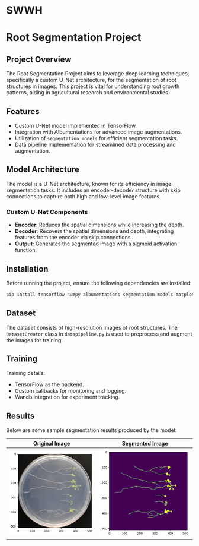 # SWWH
# Root Segmentation Project

## Project Overview
The Root Segmentation Project aims to leverage deep learning techniques, specifically a custom U-Net architecture, for the segmentation of root structures in images. This project is vital for understanding root growth patterns, aiding in agricultural research and environmental studies.

## Features
- Custom U-Net model implemented in TensorFlow.
- Integration with Albumentations for advanced image augmentations.
- Utilization of `segmentation_models` for efficient segmentation tasks.
- Data pipeline implementation for streamlined data processing and augmentation.

## Model Architecture
The model is a U-Net architecture, known for its efficiency in image segmentation tasks. It includes an encoder-decoder structure with skip connections to capture both high and low-level image features.

### Custom U-Net Components
- **Encoder**: Reduces the spatial dimensions while increasing the depth.
- **Decoder**: Recovers the spatial dimensions and depth, integrating features from the encoder via skip connections.
- **Output**: Generates the segmented image with a sigmoid activation function.

## Installation

Before running the project, ensure the following dependencies are installed:
```bash
pip install tensorflow numpy albumentations segmentation-models matplotlib opencv-python-headless wandb
```
## Dataset

The dataset consists of high-resolution images of root structures. The `DatasetCreator` class in `datapipeline.py` is used to preprocess and augment the images for training.

## Training

Training details:
- TensorFlow as the backend.
- Custom callbacks for monitoring and logging.
- Wandb integration for experiment tracking.

## Results

Below are some sample segmentation results produced by the model:

| Original Image | Segmented Image |
| --- | --- |
| ![Original Image 1](output.png) | ![Segmented Image 1](output1.png) |
